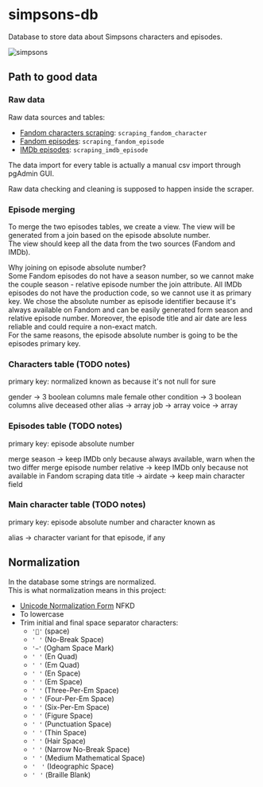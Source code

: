 # simpsons-db

Database to store data about Simpsons characters and episodes.

![simpsons](https://user-images.githubusercontent.com/92382378/204278976-e3f2294b-27af-4e99-8766-64f8f10381d9.jpg)

## Path to good data

### Raw data

Raw data sources and tables:

- [Fandom characters scraping](https://github.com/EdoF0/simpsons-characters-scraper): `scraping_fandom_character`
- [Fandom episodes](https://github.com/pcavana/Data-Management): `scraping_fandom_episode`
- [IMDb episodes](https://github.com/jultsmbl/IMDd_Scraper): `scraping_imdb_episode`

The data import for every table is actually a manual csv import through pgAdmin GUI.

Raw data checking and cleaning is supposed to happen inside the scraper.

### Episode merging

To merge the two episodes tables, we create a view. The view will be generated from a join based on the episode absolute number.  
The view should keep all the data from the two sources (Fandom and IMDb).

Why joining on episode absolute number?  
Some Fandom episodes do not have a season number, so we cannot make the couple season - relative episode number the join attribute.
All IMDb episodes do not have the production code, so we cannot use it as primary key.
We chose the absolute number as episode identifier because it's always available on Fandom and can be easily generated form season and relative episode number.
Moreover, the episode title and air date are less reliable and could require a non-exact match.  
For the same reasons, the episode absolute number is going to be the episodes primary key.

### Characters table (TODO notes)

primary key: normalized known as because it's not null for sure

gender -> 3 boolean columns male female other
condition -> 3 boolean columns alive deceased other
alias -> array
job -> array
voice -> array

### Episodes table (TODO notes)

primary key: episode absolute number

merge season -> keep IMDb only because always available, warn when the two differ
merge episode number relative -> keep IMDb only because not available in Fandom scraping data
title -> 
airdate -> 
keep main character field

### Main character table (TODO notes)

primary key: episode absolute number and character known as

alias -> character variant for that episode, if any

## Normalization

In the database some strings are normalized.  
This is what normalization means in this project:

- [Unicode Normalization Form](https://www.unicode.org/reports/tr15/tr15-53.html) NFKD
- To lowercase
- Trim initial and final space separator characters:
  - `''` (space)
  - `' '` (No-Break Space)
  - `' '` (Ogham Space Mark)
  - `' '` (En Quad)
  - `' '` (Em Quad)
  - `' '` (En Space)
  - `' '` (Em Space)
  - `' '` (Three-Per-Em Space)
  - `' '` (Four-Per-Em Space)
  - `' '` (Six-Per-Em Space)
  - `' '` (Figure Space)
  - `' '` (Punctuation Space)
  - `' '` (Thin Space)
  - `' '` (Hair Space)
  - `' '` (Narrow No-Break Space)
  - `' '` (Medium Mathematical Space)
  - `'　'` (Ideographic Space)
  - `'⠀'` (Braille Blank)
